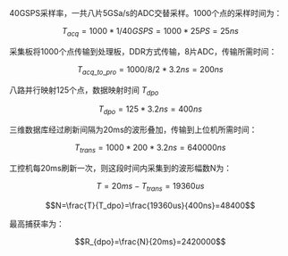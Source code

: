 40GSPS采样率，一共八片5GSa/s的ADC交替采样。1000个点的采样时间为： 

$$T_{acq}=1000*1/40GSPS=1000*25PS=25ns$$  

采集板将1000个点传输到处理板，DDR方式传输，8片ADC，传输所需时间：  

$$T_{acq\_to\_pro}=1000/8/2*3.2ns=200ns$$  

八路并行映射125个点，数据映射时间 $T_{dpo}$  

$$T_{dpo}=125*3.2ns=400ns$$

三维数据库经过刷新间隔为20ms的波形叠加，传输到上位机所需时间：  

$$T_{trans}=1000*200*3.2ns=640000ns$$  

工控机每20ms刷新一次，则这段时间内采集到的波形幅数N为：  

$$T=20ms-T_{trans}=19360us$$

$$N=\frac{T}{T_dpo}=\frac{19360us}{400ns}=48400$$



最高捕获率为：  

$$R_{dpo}=\frac{N}{20ms}=2420000$$
